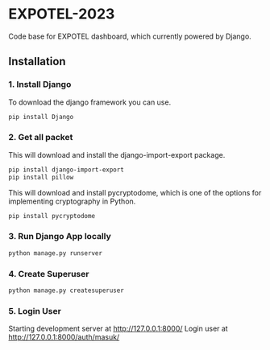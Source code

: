 # EXPOTEL-2023
Code base for EXPOTEL dashboard, which currently powered by Django.

## Installation
### 1. Install Django 
To download the django framework you can use.
```bash
pip install Django
```
### 2. Get all packet
This will download and install the django-import-export package.
```bash
pip install django-import-export
pip install pillow
```
This will download and install pycryptodome, which is one of the options for implementing cryptography in Python.
```bash
pip install pycryptodome
```
### 3. Run Django App locally
```bash
python manage.py runserver
```
### 4. Create Superuser
```bash
python manage.py createsuperuser 
```

### 5. Login User
Starting development server at http://127.0.0.1:8000/
Login user at http://127.0.0.1:8000/auth/masuk/